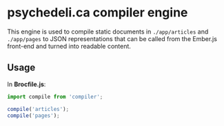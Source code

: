 # psychedeli.ca compiler engine

This engine is used to compile static documents in `./app/articles` and
`./app/pages` to JSON representations that can be called from the
Ember.js front-end and turned into readable content.

## Usage

In **Brocfile.js**:

```javascript
import compile from 'compiler';

compile('articles');
compile('pages');
```
